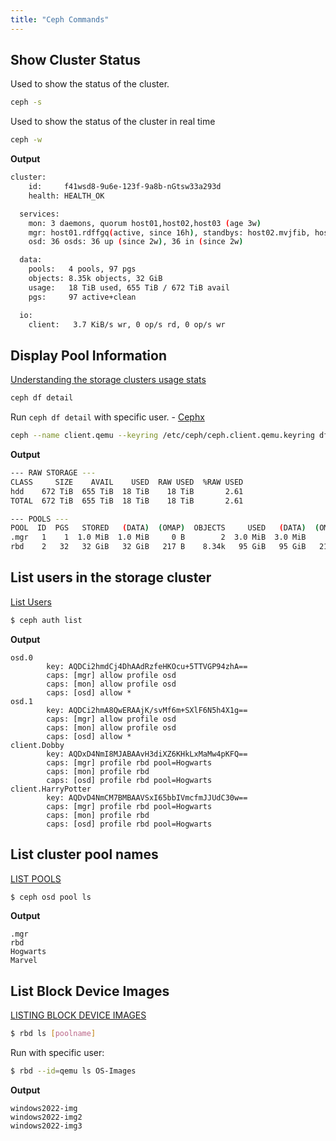 ```yaml
---
title: "Ceph Commands"
---
```


## Show Cluster Status
Used to show the status of the cluster.
```bash {filename="bash"}
ceph -s
```
Used to show the status of the cluster in real time
```bash {filename="bash"}
ceph -w
```

**Output**
```bash
cluster:
    id:     f41wsd8-9u6e-123f-9a8b-nGtsw33a293d
    health: HEALTH_OK

  services:
    mon: 3 daemons, quorum host01,host02,host03 (age 3w)
    mgr: host01.rdffgq(active, since 16h), standbys: host02.mvjfib, host03.pfurbb
    osd: 36 osds: 36 up (since 2w), 36 in (since 2w)

  data:
    pools:   4 pools, 97 pgs
    objects: 8.35k objects, 32 GiB
    usage:   18 TiB used, 655 TiB / 672 TiB avail
    pgs:     97 active+clean

  io:
    client:   3.7 KiB/s wr, 0 op/s rd, 0 op/s wr
```

## Display Pool Information
[Understanding the storage clusters usage stats](https://docs.redhat.com/en/documentation/red_hat_ceph_storage/4/html/administration_guide/monitoring-a-ceph-storage-cluster#understanding-the-storage-clusters-usage-stats_admin)
```bash {filename="bash"}
ceph df detail
```


Run `ceph df detail` with specific user. - [Cephx](https://docs.ceph.com/en/quincy/rbd/rbd-snapshot/#cephx-notes)
```bash
ceph --name client.qemu --keyring /etc/ceph/ceph.client.qemu.keyring df detail
```


**Output**
```bash
--- RAW STORAGE ---
CLASS     SIZE    AVAIL    USED  RAW USED  %RAW USED
hdd    672 TiB  655 TiB  18 TiB    18 TiB       2.61
TOTAL  672 TiB  655 TiB  18 TiB    18 TiB       2.61

--- POOLS ---
POOL  ID  PGS   STORED   (DATA)  (OMAP)  OBJECTS     USED   (DATA)  (OMAP)  %USED  MAX AVAIL  QUOTA OBJECTS  QUOTA BYTES  DIRTY  USED COMPR  UNDER COMPR
.mgr   1    1  1.0 MiB  1.0 MiB     0 B        2  3.0 MiB  3.0 MiB     0 B      0    207 TiB            N/A          N/A    N/A         0 B          0 B
rbd    2   32   32 GiB   32 GiB   217 B    8.34k   95 GiB   95 GiB   217 B   0.01    207 TiB            N/A       32 GiB    N/A         0 B          0 B
```

## List users in the storage cluster
[List Users](https://docs.redhat.com/en/documentation/red_hat_ceph_storage/3/html/administration_guide/user_management#list_users)
```bash {filename="bash"}
$ ceph auth list
```
**Output**
```
osd.0
        key: AQDCi2hmdCj4DhAAdRzfeHKOcu+5TTVGP94zhA==
        caps: [mgr] allow profile osd
        caps: [mon] allow profile osd
        caps: [osd] allow *
osd.1
        key: AQDCi2hmA8QwERAAjK/svMf6m+SXlF6N5h4X1g==
        caps: [mgr] allow profile osd
        caps: [mon] allow profile osd
        caps: [osd] allow *
client.Dobby
        key: AQDxD4NmI8MJABAAvH3diXZ6KHkLxMaMw4pKFQ==
        caps: [mgr] profile rbd pool=Hogwarts
        caps: [mon] profile rbd
        caps: [osd] profile rbd pool=Hogwarts
client.HarryPotter
        key: AQDvD4NmCM7BMBAAVSxI65bbIVmcfmJJUdC30w==
        caps: [mgr] profile rbd pool=Hogwarts
        caps: [mon] profile rbd
        caps: [osd] profile rbd pool=Hogwarts
```

## List cluster pool names
[LIST POOLS](https://docs.ceph.com/en/latest/rados/operations/pools/#list-pools)

```bash {filename="bash"}
$ ceph osd pool ls
```

**Output**
```
.mgr
rbd
Hogwarts
Marvel
```

## List Block Device Images
[LISTING BLOCK DEVICE IMAGES](https://docs.ceph.com/en/quincy/rbd/rados-rbd-cmds/#listing-block-device-images)

```bash {filename="bash"}
$ rbd ls [poolname]
```

Run with specific user:
```bash {filename="bash"}
$ rbd --id=qemu ls OS-Images
```

**Output**
```
windows2022-img
windows2022-img2
windows2022-img3
```
